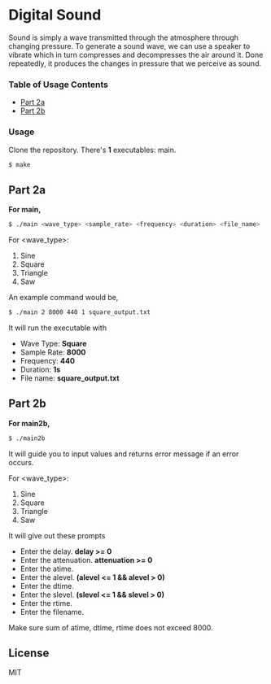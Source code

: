 # Digital Sound

Sound is simply a wave transmitted through the atmosphere through changing pressure. To generate a sound wave, we can use a speaker to vibrate which in turn compresses and decompresses the air around it.  Done repeatedly, it produces the changes in pressure that we perceive as sound. 

### Table of Usage Contents

- [Part 2a](#Part-2a)
- [Part 2b](#Part-2b)

### Usage

Clone the repository. There's **1** executables: main. 

```sh
$ make 
```

## Part 2a

**For main,**

```sh
$ ./main <wave_type> <sample_rate> <frequency> <duration> <file_name>
```

For <wave_type>:
1. Sine
2. Square
3. Triangle
4. Saw

An example command would be,

```sh
$ ./main 2 8000 440 1 square_output.txt
```

It will run the executable with
- Wave Type:    **Square**
- Sample Rate:  **8000**
- Frequency:    **440**
- Duration:     **1s**
- File name:    **square_output.txt**

## Part 2b

**For main2b,**

```sh
$ ./main2b
```
It will guide you to input values and returns error message if an error occurs.

For <wave_type>:
1. Sine
2. Square
3. Triangle
4. Saw

It will give out these prompts 
- Enter the delay.  **delay >= 0**
- Enter the attenuation.    **attenuation >= 0**
- Enter the atime.  
- Enter the alevel.  **(alevel <= 1 && alevel > 0)**
- Enter the dtime.  
- Enter the slevel. **(slevel <= 1 && slevel > 0)**
- Enter the rtime. 
- Enter the filename.    

Make sure sum of atime, dtime, rtime does not exceed 8000.

License
----

MIT
